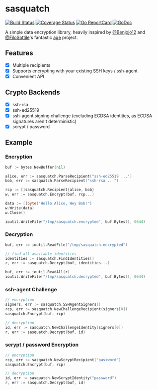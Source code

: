 # sasquatch

[![Build Status](https://github.com/muesli/sasquatch/workflows/build/badge.svg)](https://github.com/muesli/sasquatch/actions)
[![Coverage Status](https://coveralls.io/repos/github/muesli/sasquatch/badge.svg?branch=master)](https://coveralls.io/github/muesli/sasquatch?branch=master)
[![Go ReportCard](http://goreportcard.com/badge/muesli/sasquatch)](http://goreportcard.com/report/muesli/sasquatch)
[![GoDoc](https://godoc.org/github.com/golang/gddo?status.svg)](https://godoc.org/github.com/muesli/sasquatch)

A simple data encryption library, heavily inspired by [@Benjojo12](https://github.com/benjojo) and
[@FiloSottile](https://github.com/FiloSottile)'s fantastic [age](https://github.com/FiloSottile/age) project.

## Features

- [x] Multiple recipients
- [x] Supports encrypting with your existing SSH keys / ssh-agent
- [x] Convenient API

## Crypto Backends

- [x] ssh-rsa
- [x] ssh-ed25519
- [x] ssh-agent signing challenge (excluding ECDSA identities, as ECDSA signatures aren't deterministic)
- [x] scrypt / password

## Example

### Encryption

```go
buf := bytes.NewBuffer(nil)

alice, err := sasquatch.ParseRecipient("ssh-ed25519 ...")
bob, err := sasquatch.ParseRecipient("ssh-rsa ...")

rcp := []sasquatch.Recipient{alice, bob}
w, err := sasquatch.Encrypt(buf, rcp...)

data := []byte("Hello Alice, Hey Bob!")
w.Write(data)
w.Close()

ioutil.WriteFile("/tmp/sasquatch.encrypted", buf.Bytes(), 0644)
```

### Decryption

```go
buf, err := ioutil.ReadFile("/tmp/sasquatch.encrypted")

// find all available identities
identities := sasquatch.FindIdentities()
r, err := sasquatch.Decrypt(buf, identities...)

buf, err := ioutil.ReadAll(r)
ioutil.WriteFile("/tmp/sasquatch.decrypted", buf.Bytes(), 0644)
```

### ssh-agent Challenge

```go
// encryption
signers, err := sasquatch.SSHAgentSigners()
rcp, err := sasquatch.NewChallengeRecipient(signers[0])
sasquatch.Encrypt(buf, rcp)

// decryption
id, err := sasquatch.NewChallengeIdentity(signers[0])
r, err := sasquatch.Decrypt(buf, id)
```

### scrypt / password Encryption

```go
// encryption
rcp, err := sasquatch.NewScryptRecipient("password")
sasquatch.Encrypt(buf, rcp)

// decryption
id, err := sasquatch.NewScryptIdentity("password")
r, err := sasquatch.Decrypt(buf, id)
```
